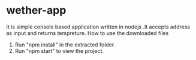 # wether-app
It is simple console based application written in nodejs .It accepts address as input and returns tempreture.
How to use the downloaded files

1) Run "npm install" in the extracted folder.
2) Run "npm start" to view the project.
